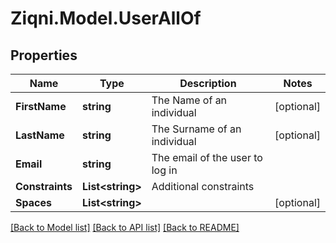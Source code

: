 
# Ziqni.Model.UserAllOf

## Properties

Name | Type | Description | Notes
------------ | ------------- | ------------- | -------------
**FirstName** | **string** | The Name of an individual | [optional] 
**LastName** | **string** | The Surname of an individual | [optional] 
**Email** | **string** | The email of the user to log in | 
**Constraints** | **List&lt;string&gt;** | Additional constraints | 
**Spaces** | **List&lt;string&gt;** |  | [optional] 

[[Back to Model list]](../README.md#documentation-for-models)
[[Back to API list]](../README.md#documentation-for-api-endpoints)
[[Back to README]](../README.md)

